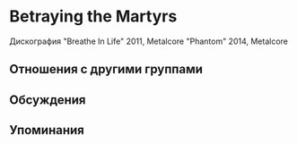 # Betraying the Martyrs

Дискография
"Breathe In Life" 2011, Metalcore
"Phantom" 2014, Metalcore

## Отношения с другими группами


## Обсуждения


## Упоминания

